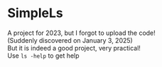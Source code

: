 # SimpleLs
A project for 2023, but I forgot to upload the code!  
(Suddenly discovered on January 3, 2025)  
But it is indeed a good project, very practical!  
Use `ls -help` to get help  
